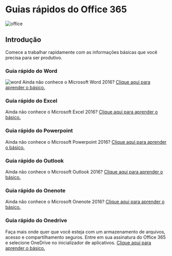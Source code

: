 # Guias rápidos do Office 365

![office](https://manuaisti.anac.gov.br/office/img/office-1.png?style=center#center)

## Introdução
Comece a trabalhar rapidamente com as informações básicas que você precisa para ser produtivo.

### Guia rápido do Word
![word](https://manuaisti.anac.gov.br/office/img/word-1.png?style=left) Ainda não conhece o Microsoft Word 2016? [Clique aqui para aprender o básico.](https://maismu-my.sharepoint.com/:b:/g/personal/lucas_maismu_onmicrosoft_com/EZBweN1R7IVKrz5rWGoOtcoB9TMGLSklSZymovoC7B2dGw?e=4ljzOT)

### Guia rápido do Excel
Ainda não conhece o Microsoft Excel 2016? [Clique aqui para aprender o básico.](https://maismu-my.sharepoint.com/:b:/g/personal/lucas_maismu_onmicrosoft_com/EWa1gohVc5FClxZDfZzTwjMB3nWtBpQJOKHQhdVP5-UGAg?e=YumRdC)

### Guia rápido do Powerpoint
Ainda não conhece o Microsoft Powerpoint 2016? [Clique aqui para aprender o básico.](https://maismu-my.sharepoint.com/:b:/g/personal/lucas_maismu_onmicrosoft_com/EY92q-W7fZVCk75_mEVcexABVwlUDbG43qRD0TBCJJR0qA?e=VEiY2h)

### Guia rápido do Outlook
Ainda não conhece o Microsoft Outlook 2016? [Clique aqui para aprender o básico.](https://maismu-my.sharepoint.com/:b:/g/personal/lucas_maismu_onmicrosoft_com/ESJw5m_6rKFLhkd9S0PlMa0Bx05up-40QpSXpw6YfnBx-w?e=q9RL1S)

### Guia rápido do Onenote
Ainda não conhece o Microsoft Onenote 2016? [Clique aqui para aprender o básico.](https://maismu-my.sharepoint.com/:b:/g/personal/lucas_maismu_onmicrosoft_com/ESJ25mtFeGRCjcU3hZa_mhABwGZEYzyKLaVrk8fL8VoVJQ?e=mP1edT)

### Guia rápido do Onedrive
Faça mais onde quer que você esteja com um armazenamento de arquivos, acesso e compartilhamento seguros. Entre em sua assinatura do Office 365 e selecione OneDrive no inicializador de aplicativos. [Clique aqui para aprender o básico.](https://maismu-my.sharepoint.com/:b:/g/personal/lucas_maismu_onmicrosoft_com/EWfG2ZINT6tNtoC5aMtKfxgBz20doC2uANaRsCWPp9oHow?e=yckI9t)
